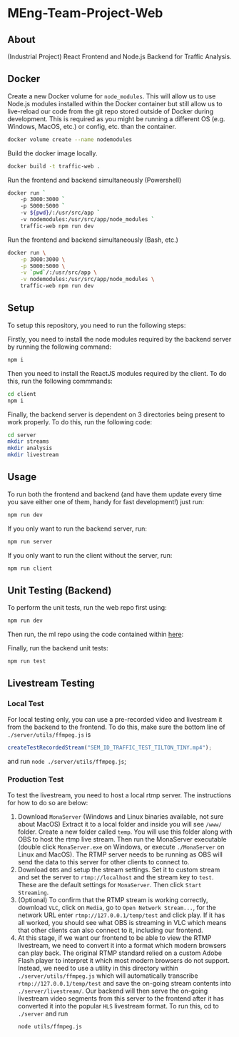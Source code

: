 # MEng-Team-Project-Web

## About

(Industrial Project) React Frontend and Node.js Backend for Traffic Analysis.

## Docker

Create a new Docker volume for `node_modules`.
This will allow us to use
Node.js modules installed within the Docker container but still allow us
to live-reload our code from the git repo stored outside of Docker during development.
This is required as you might be running a different OS (e.g. Windows, MacOS, etc.) or config, etc. than the container.

```bash
docker volume create --name nodemodules
```

Build the docker image locally.

```bash
docker build -t traffic-web .
```

Run the frontend and backend simultaneously (Powershell)

<!-- NOTE: Add `--name traffic-web \` if you want to only use one container>
<!--Powershell-->

```bash
docker run `
    -p 3000:3000 `
    -p 5000:5000 `
    -v ${pwd}/:/usr/src/app `
    -v nodemodules:/usr/src/app/node_modules `
    traffic-web npm run dev
```

<!-- Bash -->
Run the frontend and backend simultaneously (Bash, etc.)

```bash
docker run \
    -p 3000:3000 \
    -p 5000:5000 \
    -v `pwd`/:/usr/src/app \
    -v nodemodules:/usr/src/app/node_modules \
    traffic-web npm run dev
```

<!--
```bash
docker run -p 3000:3000 -p 5000:5000 traffic-web
```
-->

## Setup

To setup this repository, you need to run the following steps:

Firstly, you need to install the node modules required by the backend
server by running the following command:

```bash
npm i
```

Then you need to install the ReactJS modules required by the client. To do this,
run the following commmands:

```bash
cd client
npm i
```

Finally, the backend server is dependent on 3 directories being present to
work properly. To do this, run the following code:

```bash
cd server
mkdir streams
mkdir analysis
mkdir livestream
```

## Usage

To run both the frontend and backend (and have them update every time
you save either one of them, handy for fast development!) just run:

```bash
npm run dev
```

If you only want to run the backend server, run:

```bash
npm run server
```

If you only want to run the client without the server, run:

```bash
npm run client
```

## Unit Testing (Backend)

To perform the unit tests, run the web repo first using:

```bash
npm run dev
```

Then run, the ml repo using the code contained within
[here](https://github.com/MEng-Team-Project/MEng-Team-Project-ML):

Finally, run the backend unit tests:

```bash
npm run test    
```

## Livestream Testing

### Local Test

For local testing only, you can use a pre-recorded video and livestream it
from the backend to the frontend. To do this, make sure the bottom
line of `./server/utils/ffmpeg.js` is
```js
createTestRecordedStream("SEM_ID_TRAFFIC_TEST_TILTON_TINY.mp4");
```
and run `node ./server/utils/ffmpeg.js`;

### Production Test

To test the livestream, you need to host a local rtmp server. The instructions
for how to do so are below:

1. Download `MonaServer` (Windows and Linux binaries available, not sure about MacOS)
   Extract it to a local folder and inside you will see `/www/` folder. Create a new
   folder called `temp`. You will use this folder along with OBS to host the rtmp
   live stream. Then run the MonaServer executable (double click `MonaServer.exe` on
   Windows, or execute `./MonaServer` on Linux and MacOS). The RTMP server needs to
   be running as OBS will send the data to this server for other clients to connect
   to.
2. Download `OBS` and setup the stream settings. Set it to custom stream and set the
   server to `rtmp://localhost` and the stream key to `test`. These are the default
   settings for `MonaServer`. Then click `Start Streaming`.
3. (Optional) To confirm that the RTMP stream is working correctly, download `VLC`,
   click on `Media`, go to `Open Network Stream...`, for the network URL enter
   `rtmp://127.0.0.1/temp/test` and click play. If it has all worked, you should see
   what OBS is streaming in VLC which means that other clients can also connect to it,
   including our frontend.
4. At this stage, if we want our frontend to be able to view the RTMP livestream,
   we need to convert it into a format which modern browsers can play back. The
   original RTMP standard relied on a custom Adobe Flash player to interpret it
   which most modern browsers do not support. Instead, we need to use a utility
   in this directory within `./server/utils/ffmpeg.js` which will automatically
   transcribe `rtmp://127.0.0.1/temp/test` and save the on-going stream contents
   into `./server/livestream/`. Our backend will then serve the on-going livestream
   video segments from this server to the frontend after it has converted it into
   the popular `HLS` livestream format. To run this, cd to `./server` and run
   ```bash
   node utils/ffmpeg.js
   ```